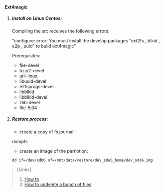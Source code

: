 #### Ext4magic

1. ##### Install on Linux Centos:

    Compiling the src receives the following errors:

    "configure: error: You must install the develop packages "ext2fs , blkid , e2p , uuid" to build ext4magic"

    Prerequisites:

    - file-devel
    - bzip2-devel
    - util-linux
    - libuuid-devel
    - e2fsprogs-devel
    - libblkid
    - libblkid-devel
    - zlib-devel
    - file-5.04

2. ##### Restore process:

    - create a copy of fs journal:

    dumpfs 

    - create an image of the partiotion:

    `dd if=/dev/sdb6 of=/mnt/data/restore/dev_sda6_home/dev_sda6.img`

>[Links]
>1. [How to](http://ext4magic.sourceforge.net/howto_en.html)
>2. [How to undelete a bunch of files](https://blog.dbi-services.com/oooooops-or-how-to-undelete-a-file-on-an-ext4-filesystem/)